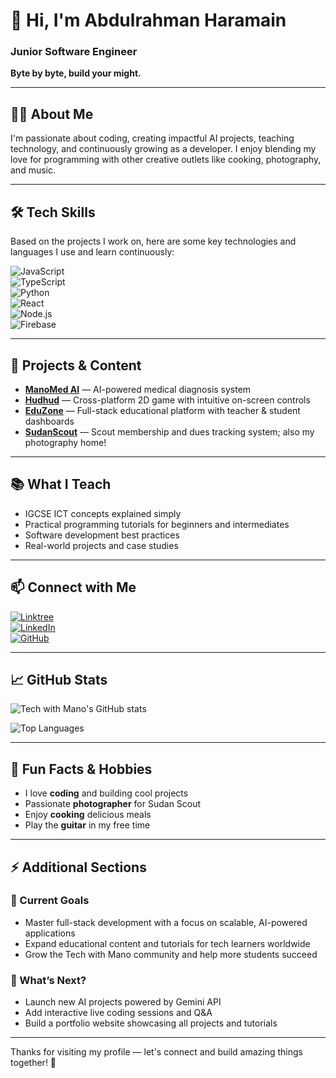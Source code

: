 # 👋 Hi, I'm Abdulrahman Haramain

### Junior Software Engineer  
**Byte by byte, build your might.**

---

## 👨‍💻 About Me

I'm passionate about coding, creating impactful AI projects, teaching technology, and continuously growing as a developer. I enjoy blending my love for programming with other creative outlets like cooking, photography, and music.

---

## 🛠️ Tech Skills

Based on the projects I work on, here are some key technologies and languages I use and learn continuously:

![JavaScript](https://img.shields.io/badge/-JavaScript-F7DF1E?style=for-the-badge&logo=javascript&logoColor=black)  
![TypeScript](https://img.shields.io/badge/-TypeScript-3178C6?style=for-the-badge&logo=typescript&logoColor=white)  
![Python](https://img.shields.io/badge/-Python-3776AB?style=for-the-badge&logo=python&logoColor=white)  
![React](https://img.shields.io/badge/-React-61DAFB?style=for-the-badge&logo=react&logoColor=black)  
![Node.js](https://img.shields.io/badge/-Node.js-339933?style=for-the-badge&logo=node.js&logoColor=white)  
![Firebase](https://img.shields.io/badge/-Firebase-FFCA28?style=for-the-badge&logo=firebase&logoColor=black)  

---

## 🌟 Projects & Content

- [**ManoMed AI**](https://github.com/techwithmano/ManoMedAI) — AI-powered medical diagnosis system  
- [**Hudhud**](https://github.com/techwithmano/hudhud) — Cross-platform 2D game with intuitive on-screen controls  
- [**EduZone**](https://github.com/techwithmano/Eduzone) — Full-stack educational platform with teacher & student dashboards  
- [**SudanScout**](https://github.com/techwithmano/SUDANSCOUT) — Scout membership and dues tracking system; also my photography home!

---

## 📚 What I Teach

- IGCSE ICT concepts explained simply  
- Practical programming tutorials for beginners and intermediates  
- Software development best practices  
- Real-world projects and case studies  

---

## 📫 Connect with Me

[![Linktree](https://img.shields.io/badge/Linktree-27AE60?style=for-the-badge&logo=linktree&logoColor=white)](https://linktr.ee/Techwithmano)  
[![LinkedIn](https://img.shields.io/badge/LinkedIn-%230077B5.svg?style=for-the-badge&logo=linkedin&logoColor=white)](https://www.linkedin.com/in/techwithmano)  
[![GitHub](https://img.shields.io/badge/GitHub-%2312100E.svg?style=for-the-badge&logo=github&logoColor=white)](https://github.com/techwithmano)  

---

## 📈 GitHub Stats

![Tech with Mano's GitHub stats](https://github-readme-stats.vercel.app/api?username=techwithmano&show_icons=true&theme=radical&count_private=true)

![Top Languages](https://github-readme-stats.vercel.app/api/top-langs/?username=techwithmano&layout=compact&theme=radical)

---

## 🎸 Fun Facts & Hobbies

- I love **coding** and building cool projects  
- Passionate **photographer** for Sudan Scout  
- Enjoy **cooking** delicious meals  
- Play the **guitar** in my free time  

---

## ⚡ Additional Sections

### 🚀 Current Goals

- Master full-stack development with a focus on scalable, AI-powered applications  
- Expand educational content and tutorials for tech learners worldwide  
- Grow the Tech with Mano community and help more students succeed  

### 📢 What’s Next?

- Launch new AI projects powered by Gemini API  
- Add interactive live coding sessions and Q&A  
- Build a portfolio website showcasing all projects and tutorials  

---

Thanks for visiting my profile — let's connect and build amazing things together! 🚀
